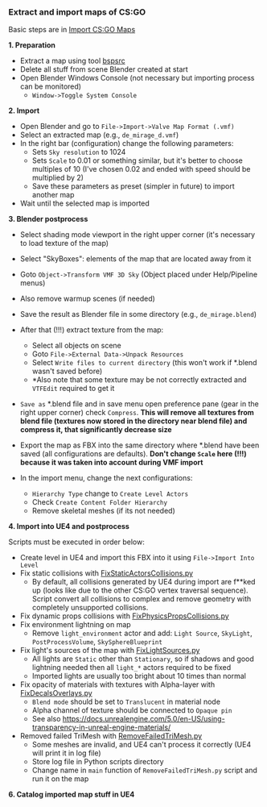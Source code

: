 ﻿### Extract and import maps of CS:GO

Basic steps are in [Import CS:GO Maps](https://www.youtube.com/watch?v=pX2ddaJzFHw&ab_channel=ItsJustChris)


**1. Preparation**
   - Extract a map using tool [bspsrc](https://github.com/ata4/bspsrc/releases)
   - Delete all stuff from scene Blender created at start
   - Open Blender Windows Console (not necessary but importing process can be monitored)
     * `Window->Toggle System Console`

**2. Import**
   - Open Blender and go to `File->Import->Valve Map Format (.vmf)`
   - Select an extracted map (e.g., `de_mirage_d.vmf`)
   - In the right bar (configuration) change the following parameters:
     * Sets `Sky resolution` to 1024
     * Sets `Scale` to 0.01 or something similar, but it's better to choose multiples of 10 
       (I've chosen 0.02 and ended with speed should be multiplied by 2)
     * Save these parameters as preset (simpler in future) to import another map
   - Wait until the selected map is imported

**3. Blender postprocess**
   - Select shading mode viewport in the right upper corner (it's necessary to load texture of the map)
   - Select "SkyBoxes": elements of the map that are located away from it
   - Goto `Object->Transform VMF 3D Sky` (Object placed under Help/Pipeline menus)
   - Also remove warmup scenes (if needed)
   - Save the result as Blender file in some directory (e.g., `de_mirage.blend`)
   - After that (!!!) extract texture from the map:
     * Select all objects on scene
     * Goto `File->External Data->Unpack Resources`
     * Select `Write files to current directory` (this won't work if *.blend wasn't saved before)
     * *Also note that some texture may be not correctly extracted and `VTFEdit` required to get it

   - `Save as` *.blend file and in save menu open preference pane (gear in the right upper corner) check `Compress`.
     **This will remove all textures from blend file (textures now stored in the directory near blend file) 
       and compress it, that significantly decrease size**

   - Export the map as FBX into the same directory where *.blend have been saved (all configurations are defaults). 
     **Don't change `Scale` here (!!!) because it was taken into account during VMF import**
   - In the import menu, change the next configurations:
     * `Hierarchy Type` change to `Create Level Actors`
     * Check `Create Content Folder Hierarchy`
     * Remove skeletal meshes (if its not needed)

**4. Import into UE4 and postprocess**

Scripts must be executed in order below:
- Create level in UE4 and import this FBX into it using `File->Import Into Level`
- Fix static collisions with [FixStaticActorsCollisions.py](../../Content/Python/FixStaticActorsCollisions.py)
  * By default, all collisions generated by UE4 during import are f**ked up 
    (looks like due to the other CS:GO vertex traversal sequence). Script convert all collisions to complex
    and remove geometry with completely unsupported collisions.
- Fix dynamic props collisions with [FixPhysicsPropsCollisions.py](../../Content/Python/FixPhysicsPropsCollisions.py)
- Fix environment lightning on map
  * Remove `light_environment` actor and add: `Light Source`, `SkyLight`, `PostProcessVolume`, `SkySphereBlueprint`
- Fix light's sources of the map with [FixLightSources.py](../../Content/Python/FixLightSources.py)
  * All lights are `Static` other than `Stationary`, so if shadows and good lightning
    needed then all `light_*` actors required to be fixed
  * Imported lights are usually too bright about 10 times than normal 
- Fix opacity of materials with textures with Alpha-layer with [FixDecalsOverlays.py](../../Content/Python/FixDecalsOverlays.py)
  * `Blend mode` should be set to `Translucent` in material node
  * Alpha channel of texture should be connected to `Opaque pin`
  * See also https://docs.unrealengine.com/5.0/en-US/using-transparency-in-unreal-engine-materials/
- Removed failed TriMesh with [RemoveFailedTriMesh.py](../../Content/Python/RemoveFailedTriMesh.py)
  * Some meshes are invalid, and UE4 can't process it correctly (UE4 will print it in log file)
  * Store log file in Python scripts directory
  * Change name in `main` function of `RemoveFailedTriMesh.py` script and run it on the map

**6. Catalog imported map stuff in UE4**